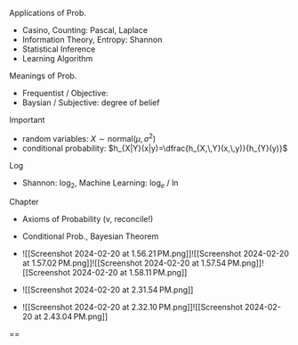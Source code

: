 
Applications of Prob.
- Casino, Counting: Pascal, Laplace
- Information Theory, Entropy: Shannon
- Statistical Inference
- Learning Algorithm

Meanings of Prob.
- Frequentist / Objective:  
- Baysian / Subjective:     degree of belief

Important
- random variables:  $X\sim \text{normal}(\mu,\,\sigma^{2})$
- conditional probability:  $h_{X|Y}(x|y)=\dfrac{h_{X,\,Y}(x,\,y)}{h_{Y}(y)}$

Log
- Shannon: $\log_{2}$,  Machine Learning: $\log_{e}$ / $\ln$

Chapter
- Axioms of Probability (v, reconcile!)
- Conditional Prob., Bayesian Theorem


-   ![[Screenshot 2024-02-20 at 1.56.21 PM.png]]![[Screenshot 2024-02-20 at 1.57.02 PM.png]]![[Screenshot 2024-02-20 at 1.57.54 PM.png]]![[Screenshot 2024-02-20 at 1.58.11 PM.png]]
- ![[Screenshot 2024-02-20 at 2.31.54 PM.png]]
- ![[Screenshot 2024-02-20 at 2.32.10 PM.png]]![[Screenshot 2024-02-20 at 2.43.04 PM.png]]

==